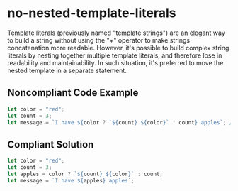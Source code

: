 # no-nested-template-literals

Template literals (previously named "template strings") are an elegant way to build a string without using the "+" operator to make strings
concatenation more readable. However, it's possible to build complex string literals by nesting together multiple template literals, and therefore lose in readability and maintainability.
In such situation, it's preferred to move the nested template in a separate statement.

## Noncompliant Code Example

```typescript
let color = "red";
let count = 3;
let message = `I have ${color ? `${count} ${color}` : count} apples`; // Noncompliant; nested template strings not easy to read
```
## Compliant Solution

```typescript
let color = "red";
let count = 3;
let apples = color ? `${count} ${color}` : count;
let message = `I have ${apples} apples`;
```

